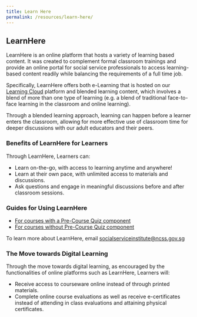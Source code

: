 ```yaml
---
title: Learn Here
permalink: /resources/learn-here/
---
```


## LearnHere
LearnHere is an online platform that hosts a variety of learning based content. It was created to complement formal classroom trainings and provide an online portal for social service professionals to access learning-based content readily while balancing the requirements of a full time job.

Specifically, LearnHere offers both e-Learning that is hosted on our [Learning Cloud](https://learningcloud.sg/pages/external-dashboard.jsf;ilp_JSESSIONID=F1095C87D03086A2672664730D6D7D46?dashboardId=1) platform and blended learning content, which involves a blend of more than one type of learning (e.g. a blend of traditional face-to-face learning in the classroom and online learning).

Through a blended learning approach, learning can happen before a learner enters the classroom, allowing for more effective use of classroom time for deeper discussions with our adult educators and their peers.

### Benefits of LearnHere for Learners
Through LearnHere, Learners can:
- Learn on-the-go, with access to learning anytime and anywhere!
- Learn at their own pace, with unlimited access to materials and discussions.
- Ask questions and engage in meaningful discussions before and after classroom sessions.

### Guides for Using LearnHere
- [For courses with a Pre-Course Quiz component](/resources/Learner-login-Course-with-pre-course-equiz.pdf)
- [For courses without Pre-Course Quiz component](/resources/Learner-login-Course-without-pre-course-equiz.pdf)

To learn more about LearnHere, email [socialserviceinstitute@ncss.gov.sg](mailto:socialserviceinstitute@ncss.gov.sg)

### The Move towards Digital Learning
Through the move towards digital learning, as encouraged by the functionalities of online platforms such as LearnHere, Learners will:
- Receive access to courseware online instead of through printed materials.
- Complete online course evaluations as well as receive e-certificates instead of attending in class evaluations and attaining physical certificates.
